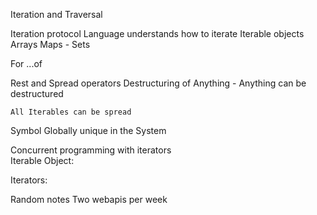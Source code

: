 Iteration and Traversal

Iteration protocol
   Language understands how to iterate 
  Iterable objects 
    Arrays
    Maps - 
    Sets

   For ...of
  
  Rest and Spread operators
    Destructuring of Anything - Anything can be destructured
    
    All Iterables can be spread
    
  Symbol 
    Globally unique in the System
    
 Concurrent programming with iterators  
   Iterable Object:
   
   Iterators:
  

Random notes
  Two webapis per week
